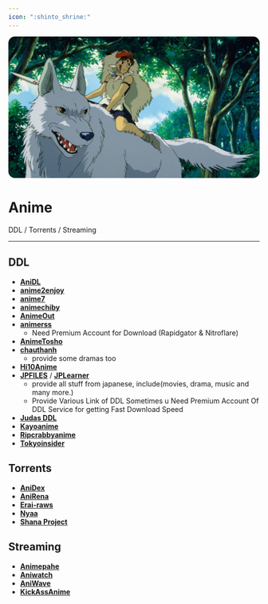```yaml
---
icon: ":shinto_shrine:"
---
```


![](/static/assets/banner/anime.png)
# Anime

DDL / Torrents / Streaming
___


## DDL
- [**AniDL**](https://anidl.org/)
- [**anime2enjoy**](https://www.anime2enjoy.com/)
- [**anime7**](http://anime7.download/)
- [**animechiby**](http://www.animechiby.com/)
- [**AnimeOut**](https://www.animeout.xyz/)
- [**animerss**](https://animerss.com/)
   - Need Premium Account for Download (Rapidgator & Nitroflare)
- [**AnimeTosho**](https://animetosho.org/)   
- [**chauthanh**](https://chauthanh.info/)
   - provide some dramas too
- [**Hi10Anime**](https://hi10anime.com/)
- [**JPFILES**](https://jpfiles.eu/) / [**JPLearner**](http://www.jplearner.to/)
   - provide all stuff from japanese, include(movies, drama, music and many more.)
   - Provide Various Link of DDL Sometimes u Need Premium Account Of DDL Service for getting Fast Download Speed
- [**Judas DDL**](https://rentry.org/judas-ddl)
- [**Kayoanime**](https://kayoanime.com/)
- [**Ripcrabbyanime**](https://ripcrabbyanime.in/)
- [**Tokyoinsider**](https://www.tokyoinsider.com/)

## Torrents
- [**AniDex**](https://anidex.info/)
- [**AniRena**](https://www.anirena.com/)
- [**Erai-raws**](https://www.erai-raws.info/)
- [**Nyaa**](https://nyaa.si/)
- [**Shana Project**](https://www.shanaproject.com/)


## Streaming
- [**Animepahe**](https://animepahe.ru/)
- [**Aniwatch**](https://aniwatch.to/home)
- [**AniWave**](https://aniwave.to/home)
- [**KickAssAnime**](https://kickassanime.am/)
